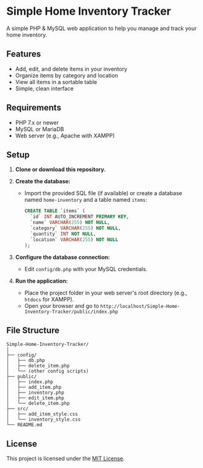 # Simple Home Inventory Tracker

A simple PHP & MySQL web application to help you manage and track your home inventory.

## Features

- Add, edit, and delete items in your inventory
- Organize items by category and location
- View all items in a sortable table
- Simple, clean interface

## Requirements

- PHP 7.x or newer
- MySQL or MariaDB
- Web server (e.g., Apache with XAMPP)

## Setup

1. **Clone or download this repository.**

2. **Create the database:**
   - Import the provided SQL file (if available) or create a database named `home-inventory` and a table named `items`:
     ```sql
     CREATE TABLE `items` (
       `id` INT AUTO_INCREMENT PRIMARY KEY,
       `name` VARCHAR(255) NOT NULL,
       `category` VARCHAR(255) NOT NULL,
       `quantity` INT NOT NULL,
       `location` VARCHAR(255) NOT NULL
     );
     ```

3. **Configure the database connection:**
   - Edit `config/db.php` with your MySQL credentials.

4. **Run the application:**
   - Place the project folder in your web server's root directory (e.g., `htdocs` for XAMPP).
   - Open your browser and go to `http://localhost/Simple-Home-Inventory-Tracker/public/index.php`

## File Structure

```
Simple-Home-Inventory-Tracker/
│
├── config/
│   ├── db.php
│   ├── delete_item.php
│   └── (other config scripts)
├── public/
│   ├── index.php
│   ├── add_item.php
│   ├── inventory.php
│   ├── edit_item.php
│   └── delete_item.php
├── src/
│   ├── add_item_style.css
│   └── inventory_style.css
└── README.md
```

## License
This project is licensed under the [MIT License](LICENSE).
